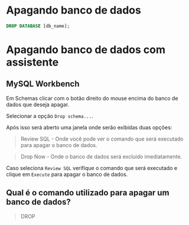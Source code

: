 # Apagando banco de dados

```sql
DROP DATABASE [db_name];
```

# Apagando banco de dados com assistente

## MySQL Workbench

Em Schemas clicar com o botão direito do mouse encima do banco de dados que deseja apagar.

Selecionar a opção `Drop schema...`.

Após isso será aberto uma janela onde serão exibidas duas opções:

> Review SQL - Onde você pode ver o comando que será executado para apagar o banco de dados.

> Drop Now - Onde o banco de dados será excluído imediatamente.

Caso seleciona `Review SQL` verifique o comando que será executado e clique em `Execute` para apagar o banco de dados.

## Qual é o comando utilizado para apagar um banco de dados?
> DROP